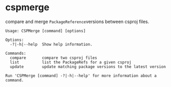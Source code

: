 # cspmerge
compare and merge `PackageReference`versions between csproj files.

```
Usage: CSPMerge [command] [options]

Options:
  -?|-h|--help  Show help information.

Commands:
  compare       compare two csproj files
  list          list the PackageRefs for a given csproj
  update        update matching package versions to the latest version

Run 'CSPMerge [command] -?|-h|--help' for more information about a command.
```
